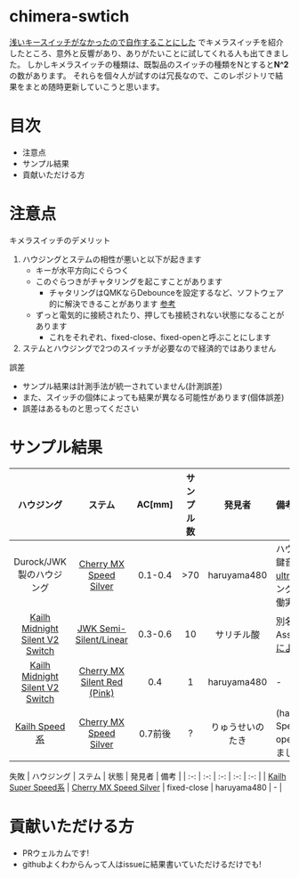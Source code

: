 # chimera-swtich

[浅いキースイッチがなかったので自作することにした](https://qiita.com/haruyama480/items/aa1bcc1d543845d93491) でキメラスイッチを紹介したところ、意外と反響があり、ありがたいことに試してくれる人も出てきました。
しかしキメラスイッチの種類は、既製品のスイッチの種類をNとすると**N^2**の数があります。
それらを個々人が試すのは冗長なので、このレポジトリで結果をまとめ随時更新していこうと思います。

# 目次
- 注意点
- サンプル結果
- 貢献いただける方

# 注意点
キメラスイッチのデメリット
1. ハウジングとステムの相性が悪いと以下が起きます
   - キーが水平方向にぐらつく
   - このぐらつきがチャタリングを起こすことがあります
     - チャタリングはQMKならDebounceを設定するなど、ソフトウェア的に解決できることがあります [参考](https://25keys.com/2022/02/10/debounce/)
   - ずっと電気的に接続されたり、押しても接続されない状態になることがあります
     - これをそれぞれ、fixed-close、fixed-openと呼ぶことにします
2. ステムとハウジングで2つのスイッチが必要なので経済的ではありません

誤差
- サンプル結果は計測手法が統一されていません(計測誤差)
- また、スイッチの個体によっても結果が異なる可能性があります(個体誤差)
- 誤差はあるものと思ってください

# サンプル結果

| ハウジング | ステム | AC\[mm\] | サンプル数 | 発見者 | 備考 |
| :-: | :-: | :-: | :-: | :-: | :- |
| Durock/JWK製のハウジング | [Cherry MX Speed Silver](https://shop.yushakobo.jp/products/cherry-mx) | 0.1-0.4 | >70 | haruyama480 | ハウジングによって打鍵音が異なる。[ultramarine](https://shop.yushakobo.jp/products/4298)のハウジングで、10ヶ月の稼働実績あり |
| [Kailh Midnight Silent V2 Switch](https://shop.yushakobo.jp/products/4270) | [JWK Semi-Silent/Linear](https://shop.yushakobo.jp/products/4665) | 0.3-0.6 | 10 | サリチル酸 | 別名Speed Assassin。[サリチル酸による解説記事](https://salicylic-acid3.hatenablog.com/entry/switches-review-3) |
| [Kailh Midnight Silent V2 Switch](https://shop.yushakobo.jp/products/4270) | [Cherry MX Silent Red (Pink)](https://shop.yushakobo.jp/products/cherry-mx) | 0.4 | 1 | haruyama480 | - |
| [Kailh Speed系](https://shop.yushakobo.jp/products/kailh-speed) | [Cherry MX Speed Silver](https://shop.yushakobo.jp/products/cherry-mx) | 0.7前後 | ? | りゅうせいのたき | (haruyama480)Super Speed系だとfixed-openになってしまいました |


失敗
| ハウジング | ステム | 状態 | 発見者 | 備考 |
| :-: | :-: | :-: | :-: | :-: |
| [Kailh Super Speed系](https://shop.yushakobo.jp/products/4278) | [Cherry MX Speed Silver](https://shop.yushakobo.jp/products/cherry-mx) | fixed-close | haruyama480 | - |



# 貢献いただける方
- PRウェルカムです!
- githubよくわからんって人はissueに結果書いていただけるだけでも!

